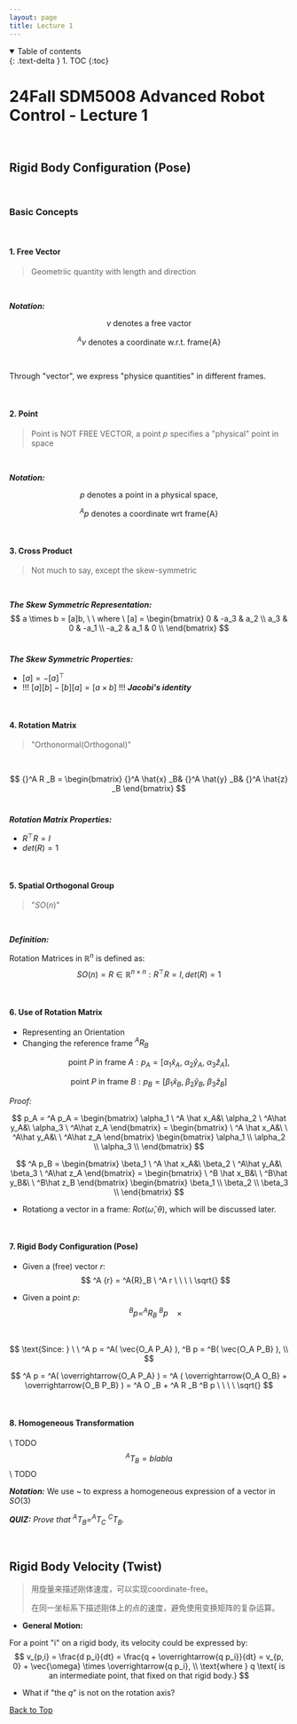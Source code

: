 ```yaml
---
layout: page
title: Lecture 1
---
```


<details open markdown="block">
  <summary>
    Table of contents
  </summary>
  {: .text-delta }
1. TOC
{:toc}
<br>

</details>



# 24Fall SDM5008 Advanced Robot Control - Lecture 1

<br>

## Rigid Body Configuration (Pose)
<br>

### Basic Concepts
<br>

#### **1. Free Vector**
> Geometriic quantity with length and direction

<br>
   
***Notation:***

$$
v \ \text{denotes a free vactor}
$$

$$
{}^Av \  \text{denotes a coordinate w.r.t. frame\{A\}}
$$

<br>


Through "vector", we express "physice quantities" in different frames.


<br>

#### **2. Point**
> Point is NOT FREE VECTOR, a point $p$ specifies a "physical" point in space
<br>

***Notation:***

$$
p \ \text{denotes a point in a physical space,}
$$

$$
{}^Ap \  \text{denotes a coordinate wrt frame\{A\}}
$$

<br>


#### **3. Cross Product**
> Not much to say, except the skew-symmetric
<br>

***The Skew Symmetric Representation:***
$$
a \times b = [a]b, \ \
where \  [a] = 
\begin{bmatrix} 
0 & -a_3 & a_2 \\
a_3 & 0 & -a_1 \\
-a_2 & a_1 & 0 \\
\end{bmatrix}
$$
<br>

***The Skew Symmetric Properties:***
- $[a] = -[a]^\top$
- !!! $[a][b] - [b][a] = [a \times b]$ !!! ***Jacobi's identity***

<br>

#### **4. Rotation Matrix**
> "Orthonormal(Orthogonal)"

<br>
 

$$
{}^A R _B =
\begin{bmatrix}
{}^A \hat{x} _B& {}^A \hat{y} _B& {}^A \hat{z} _B  
\end{bmatrix}
$$
<br>

***Rotation Matrix Properties:***
- $R^\top R = I$
- $det(R) = 1$

<br>

#### **5. Spatial Orthogonal Group**
> "$SO(n)$" 
<br>

***Definition:*** 

Rotation Matrices in $\mathbb{R}^n$ is defined as:
$$
SO(n) = { R \in \mathbb{R}^{n \times n } : R^\top R = I, det(R) = 1}
$$




<br>

#### **6. Use of Rotation Matrix**
- Representing an Orientation
- Changing the reference frame $^A R _B$

$$
\text{point } P \text{ in frame } A: p_A = [ \alpha_1 \hat x_A,\ \alpha_2 \hat y_A,\ \alpha_3 \hat z_A  ], 
$$

$$
\text{point } P \text{ in frame } B: p_B = [ \beta_1 \hat x_B,\ \beta_2 \hat y_B,\ \beta_3 \hat z_B  ]
$$

*Proof:*

$$
p_A = ^A p_A = 
\begin{bmatrix}
 \alpha_1 \ ^A \hat x_A&\ \alpha_2 \ ^A\hat y_A&\ \alpha_3 \ ^A\hat z_A   
\end{bmatrix} = 
\begin{bmatrix}
\ ^A \hat x_A&\  \ ^A\hat y_A&\  \ ^A\hat z_A  
\end{bmatrix}
\begin{bmatrix}
\alpha_1 \\
\alpha_2 \\
\alpha_3 \\
\end{bmatrix}
$$

$$
^A p_B = 
\begin{bmatrix}
 \beta_1 \ ^A \hat x_A&\ \beta_2 \ ^A\hat y_A&\ \beta_3 \ ^A\hat z_A   
\end{bmatrix} = 
\begin{bmatrix}
\ ^B \hat x_B&\  \ ^B\hat y_B&\  \ ^B\hat z_B  
\end{bmatrix}
\begin{bmatrix}
\beta_1 \\
\beta_2 \\
\beta_3 \\
\end{bmatrix}
$$

- Rotationg a vector in a frame: $Rot(\hat\omega, \theta)$, which will be discussed later.

<br>

#### **7. Rigid Body Configuration (Pose)**

- Given a (free) vector $r$:
$$
^A {r} = ^A{R}_B \ ^A r \ \ \ \  \sqrt{}
$$

- Given a point $p$:
$$
^B p = ^A R _B \ ^B p \ \ \ \  \times
$$
<br>

$$
\text{Since: } \ \ ^A p = ^A( \vec{O_A P_A} ), ^B p = ^B( \vec{O_A P_B} ), \\
$$

$$
^A p = ^A( \overrightarrow{O_A P_A} ) = ^A ( \overrightarrow{O_A O_B} + \overrightarrow{O_B P_B} ) = ^A O _B + ^A R _B ^B p  \ \ \ \ \sqrt{}
$$

<br>

#### **8. Homogeneous Transformation**
\\ TODO
$$
^A T _B = blabla
$$
\\ TODO

***Notation:***
We use ~ to express a homogeneous expression of a vector in $SO(3)$

***QUIZ:***
*Prove that $^A T _B = ^A T _C \  ^C T _B.$*

<br>

## Rigid Body Velocity (Twist)
> 用旋量来描述刚体速度，可以实现coordinate-free。
>
> 在同一坐标系下描述刚体上的点的速度，避免使用变换矩阵的复杂运算。

- **General Motion:**

For a point "i" on a rigid body, its velocity could be expressed by:
$$
v_{p,i} = \frac{d p_i}{dt} = \frac{q + \overrightarrow{q p_i}}{dt} = v_{p, 0} + \vec{\omega} \times \overrightarrow{q p_i}, \\ \text{where } q \text{ is an intermediate point, that fixed on that rigid body.} 
$$

- What if "the $q$" is not on the rotation axis?
<!-- > Let's say we still keep the expression: $v_{p, i} = v_{q, 0} + \vec{\omega} \times \vec{q p_i}$ -->







[Back to Top](#)
